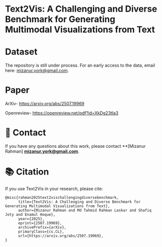 # Text2Vis: A Challenging and Diverse Benchmark for Generating Multimodal Visualizations from Text

# Dataset
The repository is still under process. For an early access to the data, email here: mizanur.york@gmail.com.

# Paper
ArXiv- https://arxiv.org/abs/2507.19969 

Openreview- https://openreview.net/pdf?id=XkDg23tIa3 

# 💬 Contact
If you have any questions about this work, please contact **[Mizanur Rahman] **mizanur.york@gmail.com**.

# 📚 Citation
If you use Text2Vis in your research, please cite:
```
@misc{rahman2025text2vischallengingdiversebenchmark,
      title={Text2Vis: A Challenging and Diverse Benchmark for Generating Multimodal Visualizations from Text}, 
      author={Mizanur Rahman and Md Tahmid Rahman Laskar and Shafiq Joty and Enamul Hoque},
      year={2025},
      eprint={2507.19969},
      archivePrefix={arXiv},
      primaryClass={cs.CL},
      url={https://arxiv.org/abs/2507.19969}, 
}
```
